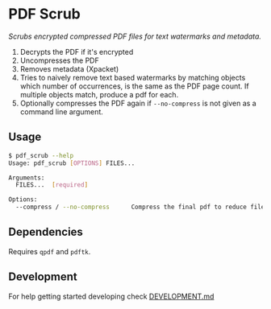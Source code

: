 # PDF Scrub

_Scrubs encrypted compressed PDF files for text watermarks and metadata._

1. Decrypts the PDF if it's encrypted
2. Uncompresses the PDF
3. Removes metadata (Xpacket)
4. Tries to naively remove text based watermarks by matching objects which number of occurrences, is the same as the PDF page count. If multiple objects match, produce a pdf for each.
5. Optionally compresses the PDF again if `--no-compress` is not given as a command line argument.

## Usage

```sh
$ pdf_scrub --help
Usage: pdf_scrub [OPTIONS] FILES...

Arguments:
  FILES...  [required]

Options:
  --compress / --no-compress      Compress the final pdf to reduce file size greatly  [default: compress]
```

## Dependencies

Requires `qpdf` and `pdftk`.

## Development

For help getting started developing check [DEVELOPMENT.md](DEVELOPMENT.md)
